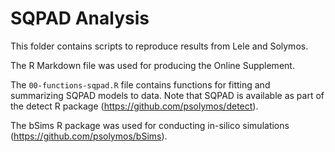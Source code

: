 # SQPAD Analysis

This folder contains scripts to reproduce results from Lele and Solymos.

The R Markdown file was used for producing the Online Supplement.

The `00-functions-sqpad.R` file contains functions for fitting and 
summarizing SQPAD models to data. Note that SQPAD is available as part
of the detect R package (<https://github.com/psolymos/detect>).

The bSims R package was used for conducting in-silico simulations
(<https://github.com/psolymos/bSims>).

